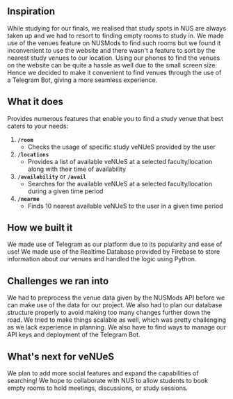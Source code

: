 ## Inspiration
While studying for our finals, we realised that study spots in NUS are always taken up and we had to resort to finding empty rooms to study in. We made use of the venues feature on NUSMods to find such rooms but we found it inconvenient to use the website and there wasn't a feature to sort by the nearest study venues to our location. Using our phones to find the venues on the website can be quite a hassle as well due to the small screen size. Hence we decided to make it convenient to find venues through the use of a Telegram Bot, giving a more seamless experience.

## What it does
Provides numerous features that enable you to find a study venue that best caters to your needs:

1. **`/room`**
    - Checks the usage of specific study veNUeS provided by the user  
2. **`/locations`**
    - Provides a list of available veNUeS at a selected faculty/location along with their time of availability
3. **`/availability`** or **`/avail`**
    - Searches for the available veNUeS at a selected faculty/location during a given time period
4. **`/nearme`**
    - Finds 10 nearest available veNUeS to the user in a given time period

## How we built it
We made use of Telegram as our platform due to its popularity and ease of use! We made use of the Realtime Database provided by Firebase to store information about our venues and handled the logic using Python.

## Challenges we ran into
We had to preprocess the venue data given by the NUSMods API before we can make use of the data for our project. We also had to plan our database structure properly to avoid making too many changes further down the road. We tried to make things scalable as well, which was pretty challenging as we lack experience in planning. We also have to find ways to manage our API keys and deployment of the Telegram Bot.

## What's next for veNUeS
We plan to add more social features and expand the capabilities of searching! We hope to collaborate with NUS to allow students to book empty rooms to hold meetings, discussions, or study sessions.
